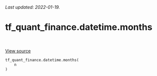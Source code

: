 <!--
This file is generated by a tool. Do not edit directly.
For open-source contributions the docs will be updated automatically.
-->

*Last updated: 2022-01-19.*

<div itemscope itemtype="http://developers.google.com/ReferenceObject">
<meta itemprop="name" content="tf_quant_finance.datetime.months" />
<meta itemprop="path" content="Stable" />
</div>

# tf_quant_finance.datetime.months

<!-- Insert buttons and diff -->

<table class="tfo-notebook-buttons tfo-api" align="left">
</table>

<a target="_blank" href="https://github.com/google/tf-quant-finance/blob/master/tf_quant_finance/datetime/periods.py">View source</a>





```python
tf_quant_finance.datetime.months(
    n
)
```



<!-- Placeholder for "Used in" -->
